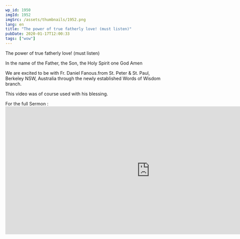 ```yaml
---
wp_id: 1950
imgId: 1952
imgSrc: /assets/thumbnails/1952.png
lang: en
title: "The power of true fatherly love! (must listen)"
pubDate: 2020-01-17T12:00:33
tags: ["wow"]
---
```


<!-- page: 6 -->

<p>The power of true fatherly love! (must listen)</p>
<p>In the name of the Father, the Son, the Holy Spirit one God Amen</p>
<p>We are excited to be with Fr. Daniel Fanous.from St. Peter &amp; St. Paul, Berkeley NSW, Australia through the newly established Words of Wisdom branch.</p>
<p>This video was of course used with his blessing.</p>
<p>For the full Sermon :<br />
<iframe loading="lazy" title="SUNDAY HOMILIES: The Love of a Father (Fr. Daniel Fanous) by Upper Room Media" width="900" height="400" scrolling="no" frameborder="no" src="https://w.soundcloud.com/player/?visual=true&url=https%3A%2F%2Fapi.soundcloud.com%2Ftracks%2F341110204&show_artwork=true&maxwidth=900&maxheight=1000&dnt=1"></iframe></p>
